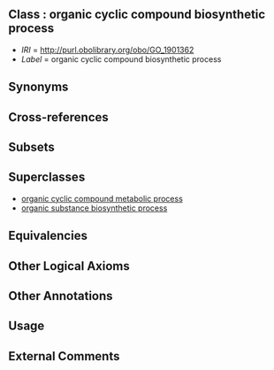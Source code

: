 
## Class : organic cyclic compound biosynthetic process

 * *IRI* = http://purl.obolibrary.org/obo/GO_1901362
 * *Label* = organic cyclic compound biosynthetic process

## Synonyms


## Cross-references


## Subsets


## Superclasses

 * [organic cyclic compound metabolic process](../../GO/60/GO_1901360.md)
 * [organic substance biosynthetic process](../../GO/76/GO_1901576.md)

## Equivalencies


## Other Logical Axioms


## Other Annotations


## Usage


## External Comments

